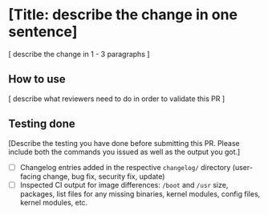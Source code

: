 # [Title: describe the change in one sentence]

[ describe the change in 1 - 3 paragraphs ]

## How to use

[ describe what reviewers need to do in order to validate this PR ]

## Testing done

[Describe the testing you have done before submitting this PR. Please include both the commands you issued as well as the output you got.]

- [ ] Changelog entries added in the respective `changelog/` directory (user-facing change, bug fix, security fix, update)
- [ ] Inspected CI output for image differences: `/boot` and `/usr` size, packages, list files for any missing binaries, kernel modules, config files, kernel modules, etc.

<!-- For coreos-overlay ebuild modifications that include a CROS_WORKON_COMMIT bump, did you bump too the ebuild revision ? -->
